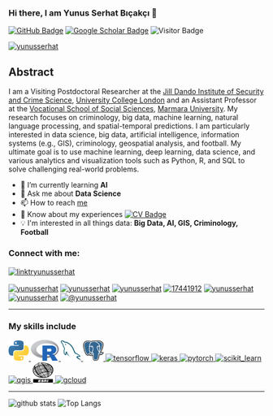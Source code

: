 ### Hi there, I am Yunus Serhat Bıçakçı 👋 


[![GitHub Badge](https://img.shields.io/github/followers/yunusserhat?style=social)](https://github.com/yunusserhat?tab=followers)
[![Google Scholar Badge](https://img.shields.io/badge/Google-Scholar-lightgrey)](https://scholar.google.com.tr/citations?user=2FSN2voAAAAJ&hl=en)
![Visitor Badge](https://visitor-badge.laobi.icu/badge?page_id=yunusserhat.yunusserhat)


<p align="left"> <a href="https://twitter.com/yunusserhat" target="blank"><img src="https://img.shields.io/twitter/follow/yunusserhat?logo=twitter&style=for-the-badge" alt="yunusserhat" /></a> </p>


## Abstract

I am a Visiting Postdoctoral Researcher at the [Jill Dando Institute of Security and Crime Science](http://www.ucl.ac.uk/jill-dando-institute), [University College London](http://www.ucl.ac.uk) and an Assistant Professor at the [Vocational School of Social Sciences](https://sbmyo.marmara.edu.tr/en), [Marmara University](https://marmara.edu.tr/en). My research focuses on criminology, big data, machine learning, natural language processing, and spatial-temporal predictions. 
I am particularly interested in data science, big data, artificial intelligence, information systems (e.g., GIS), criminology, geospatial analysis, and football. My ultimate goal is to use machine learning, deep learning, data science, and various analytics and visualization tools such as Python, R, and SQL to solve challenging real-world problems.

- 🌱 I’m currently learning **AI**
- 💬 Ask me about **Data Science**
- 📫 How to reach [me](https://www.yunusserhat.com)
- 📄 Know about my experiences [![CV Badge](https://img.shields.io/badge/My-CV-critical)](https://www.yunusserhat.com/uploads/resume.pdf)
- :bulb: I'm interested in all things data: **Big Data, AI, GIS, Criminology, Football**


### Connect with me:
<p align="left">
<a href="https://linktr.ee/yunusserhat" target="blank"><img align="center" src="https://upload.wikimedia.org/wikipedia/commons/0/0a/Linktree.svg" alt="linktryunusserhat" height="30" width="80" /></a>	
</p>	

<p align="left">
<a href="https://dev.to/yunusserhat" target="blank"><img align="center" src="https://raw.githubusercontent.com/rahuldkjain/github-profile-readme-generator/master/src/images/icons/Social/devto.svg" alt="yunusserhat" height="30" width="40" /></a>
<a href="https://twitter.com/yunusserhat" target="blank"><img align="center" src="https://raw.githubusercontent.com/rahuldkjain/github-profile-readme-generator/master/src/images/icons/Social/twitter.svg" alt="yunusserhat" height="30" width="40" /></a>
<a href="https://linkedin.com/in/yunusserhat" target="blank"><img align="center" src="https://raw.githubusercontent.com/rahuldkjain/github-profile-readme-generator/master/src/images/icons/Social/linked-in-alt.svg" alt="yunusserhat" height="30" width="40" /></a>
<a href="https://stackoverflow.com/users/17441912" target="blank"><img align="center" src="https://raw.githubusercontent.com/rahuldkjain/github-profile-readme-generator/master/src/images/icons/Social/stack-overflow.svg" alt="17441912" height="30" width="40" /></a>
<a href="https://kaggle.com/yunusserhat" target="blank"><img align="center" src="https://raw.githubusercontent.com/rahuldkjain/github-profile-readme-generator/master/src/images/icons/Social/kaggle.svg" alt="yunusserhat" height="30" width="40" /></a>
<a href="https://instagram.com/yunusserhat" target="blank"><img align="center" src="https://raw.githubusercontent.com/rahuldkjain/github-profile-readme-generator/master/src/images/icons/Social/instagram.svg" alt="yunusserhat" height="30" width="40" /></a>
<a href="https://medium.com/@yunusserhat" target="blank"><img align="center" src="https://raw.githubusercontent.com/rahuldkjain/github-profile-readme-generator/master/src/images/icons/Social/medium.svg" alt="@yunusserhat" height="30" width="40" /></a>
</p>

---

### My skills include

<p align="left">
	<a href="https://www.python.org" target="_blank"> <img title="Python" alt="Python" src="https://raw.githubusercontent.com/yunusserhat/github/master/assets/media/skillsicons/python.svg" width="40" height="40" /> </a>
	<a href="https://www.r-project.org" target="_blank"> <img title="R" alt="R" <img title="R" alt="linux" src="https://raw.githubusercontent.com/yunusserhat/github/master/assets/media/skillsicons/r-lang.svg" width="55" />  </a>
	<a href="https://www.mysql.com" target="_blank"> <img title="MySQL" alt="MySQL" src="https://raw.githubusercontent.com/yunusserhat/github/master/assets/media/skillsicons/mysql.svg" width="40" height="40" /> </a>
	<a href="https://www.postgresql.org" target="_blank">  <img title="PostgreSQL" alt="PostgreSQL" src="https://raw.githubusercontent.com/github/explore/80688e429a7d4ef2fca1e82350fe8e3517d3494d/topics/postgresql/postgresql.png" width="40" height="40" /> </a>
	<a href="https://www.tensorflow.org" target="_blank"> <img src="https://www.vectorlogo.zone/logos/tensorflow/tensorflow-icon.svg" alt="tensorflow" width="40" height="40"/>
	<a href="https://keras.io/" target="_blank"> <img src="https://upload.wikimedia.org/wikipedia/commons/a/ae/Keras_logo.svg" alt="keras" width="40" height="40"/> 
	</a><a href="https://pytorch.org/" target="_blank"> <img src="https://www.vectorlogo.zone/logos/pytorch/pytorch-icon.svg" alt="pytorch" width="40" height="40"/> </a>
	<a href="https://scikit-learn.org/" target="_blank"> <img src="https://upload.wikimedia.org/wikipedia/commons/0/05/Scikit_learn_logo_small.svg" alt="scikit_learn" width="40" height="40"/> </a>
	<a href="https://www.qgis.org/" target="_blank"> <img src="https://upload.wikimedia.org/wikipedia/commons/c/c2/QGIS_logo%2C_2017.svg" alt="qgis" width="80" height="40"/> </a>	
	<a href="https://www.arcgis.com/" target="_blank"> <img src="https://github.com/yunusserhat/Github/blob/main/assets/media/skillsicons/esri.svg" alt="esri" width="40" height="40"/> </a>
	<a href="https://www.cloud.google.com/" target="_blank"> <img src="https://upload.wikimedia.org/wikipedia/commons/5/51/Google_Cloud_logo.svg" alt="gcloud" width="80" height="40"/> </a>
		
		
		
</p>

---

![github stats](https://github-readme-stats.vercel.app/api?username=yunusserhat&show_icons=true)
![Top Langs](https://github-readme-stats.vercel.app/api/top-langs/?username=yunusserhat&langs_count=3&hide=javascript,go,html,css,tex,scss,shell)

<!-- ![Top Langs](https://github-readme-stats.vercel.app/api/top-langs/?username=yunusserhat&hide_langs_below=10) -->

